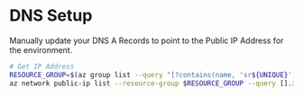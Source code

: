 # DNS Setup

Manually update your DNS A Records to point to the Public IP Address for the environment.

```bash
# Get IP Address
RESOURCE_GROUP=$(az group list --query "[?contains(name, 'sr${UNIQUE}')].name" -otsv |grep -v MC)
az network public-ip list --resource-group $RESOURCE_GROUP --query [].ipAddress -otsv
```